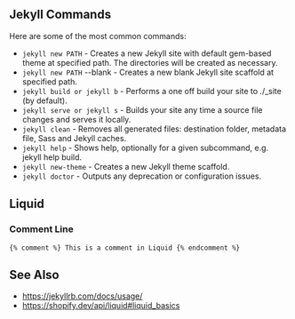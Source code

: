 ## Jekyll Commands

Here are some of the most common commands:

- ```jekyll new PATH``` - Creates a new Jekyll site with default gem-based theme at specified path. The directories will be created as necessary.
- ```jekyll new PATH``` --blank - Creates a new blank Jekyll site scaffold at specified path.
- ```jekyll build or jekyll b``` - Performs a one off build your site to ./_site (by default).
- ```jekyll serve or jekyll s``` - Builds your site any time a source file changes and serves it locally.
- ```jekyll clean``` - Removes all generated files: destination folder, metadata file, Sass and Jekyll caches.
- ```jekyll help``` - Shows help, optionally for a given subcommand, e.g. jekyll help build.
- ```jekyll new-theme``` - Creates a new Jekyll theme scaffold.
- ```jekyll doctor``` - Outputs any deprecation or configuration issues.

## Liquid

### Comment Line
```{% comment %} This is a comment in Liquid {% endcomment %}```

## See Also
- https://jekyllrb.com/docs/usage/
- https://shopify.dev/api/liquid#liquid_basics